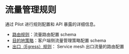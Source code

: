 # 流量管理规则

通过 Pilot 进行规则配置和 API 暴露的详细信息。

- [路由规则](https://istio.io/docs/reference/config/traffic-rules/routing-rules.html)：流量路由配置 schema
- [目的地策略](https://istio.io/docs/reference/config/traffic-rules/destination-policies.html)：客户端侧流量管理策略配置 schema
- [出口（Egress）规则](https://istio.io/docs/reference/config/traffic-rules/egress-rules.html)： Service mesh 出口流量的路由配置

